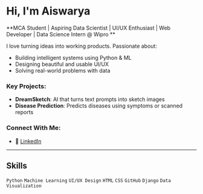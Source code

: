 
# Hi, I'm Aiswarya 
**MCA Student | Aspiring Data Scientist | UI/UX Enthusiast | Web Developer | Data Science Intern @ Wipro **

 I love turning ideas into working products. Passionate about:
- Building intelligent systems using Python & ML  
- Designing beautiful and usable UI/UX  
- Solving real-world problems with data  

###  Key Projects:
- **DreamSketch**: AI that turns text prompts into sketch images  
- **Disease Prediction**: Predicts diseases using symptoms or scanned reports

### Connect With Me:
- 🔗 [LinkedIn](https://www.linkedin.com/in/aiswarya-d-b583bb306/)


---

## Skills
`Python` `Machine Learning` `UI/UX Design` `HTML` `CSS` `GitHub` `Django` `Data Visualization`

